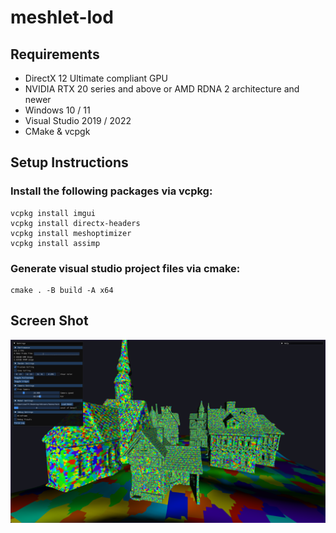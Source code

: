 # meshlet-lod
## Requirements
- DirectX 12 Ultimate compliant GPU
- NVIDIA RTX 20 series and above or AMD RDNA 2 architecture and newer
- Windows 10 / 11
- Visual Studio 2019 / 2022
- CMake & vcpgk
## Setup Instructions
### Install the following packages via vcpkg:<be>
```
vcpkg install imgui
vcpkg install directx-headers
vcpkg install meshoptimizer
vcpkg install assimp
```
### Generate visual studio project files via cmake:<be>
```
cmake . -B build -A x64
```
## Screen Shot
![failed to load preview](MeshletLoD/assets/screen_shot.png)
